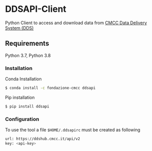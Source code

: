 # DDSAPI-Client
Python Client to access and download data from [CMCC Data Delivery System (DDS)](https://dds.cmcc.it)

## Requirements
Python 3.7, Python 3.8

### Installation  
Conda Installation
```bash
$ conda install -c fondazione-cmcc ddsapi 
```

Pip installation
```bash
$ pip install ddsapi
```

### Configuration
To use the tool a file `$HOME/.ddsapirc` must be created as following

```bash
url: https://ddshub.cmcc.it/api/v2
key: <api-key>
```